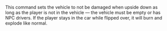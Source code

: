 This command sets the vehicle to not be damaged when upside down as long as the player is not in the vehicle &mdash; the vehicle must be empty or has NPC drivers. If the player stays in the car while flipped over, it will burn and explode like normal.
